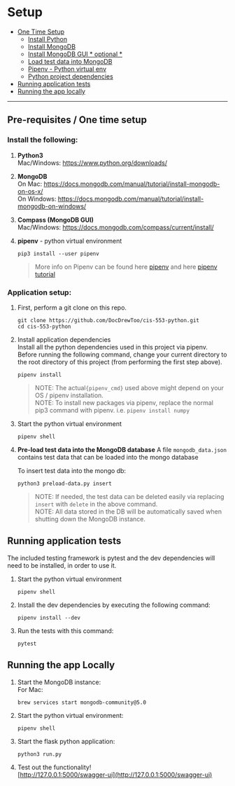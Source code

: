 # Setup
* [One Time Setup](#pre-requisites-one-time-setup)
  * [Install Python](#python3)
  * [Install MongoDB](#mongodb)
  * [Install MongoDB GUI * optional * ](#compass-mongodb-gui)
  * [Load test data into MongoDB](#pre-load-test-data-int-the-mongodb-database)
  * [Pipenv - Python virtual env](#pipenv-python-virtual-environment)
  * [Python project dependencies](#install-application-dependencies)
* [Running application tests](#running-application-tests)
* [Running the app locally](#running-locally)
---

## Pre-requisites / One time setup
### Install the following:  

1. **Python3**  
    Mac/Windows: https://www.python.org/downloads/

1. **MongoDB**  
    On Mac: https://docs.mongodb.com/manual/tutorial/install-mongodb-on-os-x/  
    On Windows: https://docs.mongodb.com/manual/tutorial/install-mongodb-on-windows/

1. **Compass (MongoDB GUI)**  
    Mac/Windows: https://docs.mongodb.com/compass/current/install/

1. **pipenv** - python virtual environment

    ```shell
    pip3 install --user pipenv
    ```
    > More info on Pipenv can be found here [pipenv](pipenv.pypa.io) and here [pipenv tutorial](https://realpython.com/pipenv-guide/)

### Application setup:  

1. First, perform a git clone on this repo.  
    ``` shell
    git clone https://github.com/DocDrewToo/cis-553-python.git
    cd cis-553-python
    ```

1. Install application dependencies  
    Install all the python dependencies used in this project via pipenv. Before running the following command, change your current directory to the root directory of this project (from performing the first step above).  

    ```shell
    pipenv install
    ```

    > NOTE: The actual`{pipenv_cmd}` used above might depend on your OS / pipenv installation.  
    > NOTE: To install new packages via pipenv, replace the normal pip3 command with pipenv. i.e. `pipenv install numpy`

1. Start the python virtual environment 
    ```shell
    pipenv shell
    ```

1. **Pre-load test data into the MongoDB database**
    A file `mongodb_data.json` contains test data that can be loaded into the mongo database

    To insert test data into the mongo db:  
    ```shell
    python3 preload-data.py insert
    ```
    > NOTE: If needed, the test data can be deleted easily via replacing `insert` with `delete` in the above command.  
    > NOTE: All data stored in the DB will be automatically saved when shutting down the MongoDB instance.


## Running application tests
The included testing framework is pytest and the dev dependencies will need to be installed, in order to use it.

1. Start the python virtual environment 
    ```shell
    pipenv shell
    ```

1. Install the dev dependencies by executing the following command:

    ```shell
    pipenv install --dev
    ```

1. Run the tests with this command:

    ```shell
    pytest
    ```


## Running the app Locally
1. Start the MongoDB instance:  
    For Mac:  
    ```shell
    brew services start mongodb-community@5.0
    ```

1. Start the python virtual environment:  
    ```shell
    pipenv shell
    ```

1. Start the flask python application:  
    ```shell
    python3 run.py
    ```

1. Test out the functionality!  
[http://127.0.0.1:5000/swagger-ui](http://127.0.0.1:5000/swagger-ui)  

